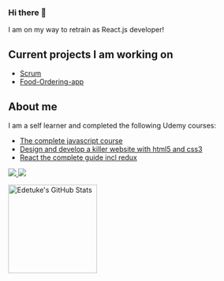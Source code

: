 ### Hi there 👋

I am on my way to retrain as React.js developer!

## Current projects I am working on
* [Scrum](https://edetuke.github.io/scrum/)
* [Food-Ordering-app](tobeadded)

## About me
I am a self learner and completed the following Udemy courses:
* [The complete javascript course](https://www.udemy.com/course/the-complete-javascript-course/)
* [Design and develop a killer website with html5 and css3](https://www.udemy.com/course/design-and-develop-a-killer-website-with-html5-and-css3/)
* [React the complete guide incl redux](https://www.udemy.com/course/react-the-complete-guide-incl-redux/)

<p>
<a href="https://www.linkedin.com/in/edita-barkauskait%C4%97">
    <img src="https://img.shields.io/badge/-LinkedIn-2D2B55?style=flat-square&logo=linkedin&logoColor=white"/>
</a>
  <img src="https://img.shields.io/badge/Stand_with-Ukraine-ffd700.svg?labelColor=0057b7"/>
</p>

<a href="https://github.com/Naxaliav">
  <img height="180em" src="https://github-readme-stats.vercel.app/api?username=Edetuke&show_icons=true&theme=shades-of-purple&count_private=true" alt="Edetuke's GitHub Stats" />
</a>
